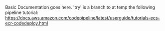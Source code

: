 Basic Documentation goes here.
'try' is a branch to at temp the following pipeline tutorial:
https://docs.aws.amazon.com/codepipeline/latest/userguide/tutorials-ecs-ecr-codedeploy.html
